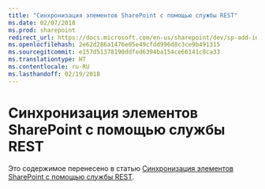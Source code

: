 ```yaml
---
title: "Синхронизация элементов SharePoint с помощью службы REST"
ms.date: 02/07/2018
ms.prod: sharepoint
redirect_url: https://docs.microsoft.com/en-us/sharepoint/dev/sp-add-ins/synchronize-sharepoint-items-using-the-rest-service/
ms.openlocfilehash: 2e62d286a1476e05e49cfdd996d8c3ce9b491315
ms.sourcegitcommit: e157d51378190ddfed6394ba154ce66141c8ca33
ms.translationtype: HT
ms.contentlocale: ru-RU
ms.lasthandoff: 02/19/2018
---
```

# <a name="synchronize-sharepoint-items-using-the-rest-service"></a>Синхронизация элементов SharePoint с помощью службы REST

Это содержимое перенесено в статью [Синхронизация элементов SharePoint с помощью службы REST](../../sp-add-ins/synchronize-sharepoint-items-using-the-rest-service.md).